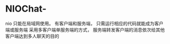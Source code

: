 # NIOChat-
nio 
只能在局域网使用。
有客户端和服务端，
只需运行相应的代码就能成为客户端或服务端
采用多客户端单服务端的方式，
服务端转发客户端的消息依次给其他客户端达到多人聊天的目的
